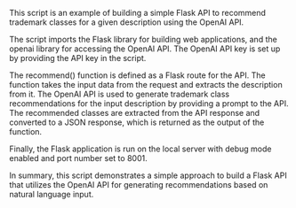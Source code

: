 This script is an example of building a simple Flask API to recommend trademark classes for a given description using the OpenAI API.

The script imports the Flask library for building web applications, and the openai library for accessing the OpenAI API. The OpenAI API key is set up by providing the API key in the script.

The recommend() function is defined as a Flask route for the API. The function takes the input data from the request and extracts the description from it. The OpenAI API is used to generate trademark class recommendations for the input description by providing a prompt to the API. The recommended classes are extracted from the API response and converted to a JSON response, which is returned as the output of the function.

Finally, the Flask application is run on the local server with debug mode enabled and port number set to 8001.

In summary, this script demonstrates a simple approach to build a Flask API that utilizes the OpenAI API for generating recommendations based on natural language input.